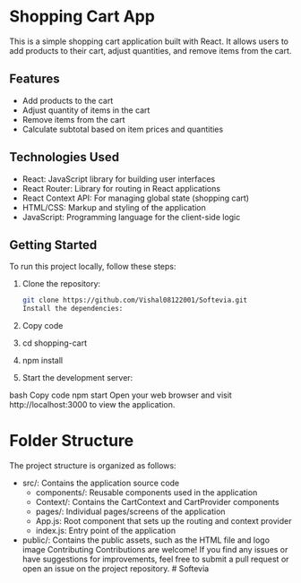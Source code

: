 # Shopping Cart App

This is a simple shopping cart application built with React. It allows users to add products to their cart, adjust quantities, and remove items from the cart.

## Features

- Add products to the cart
- Adjust quantity of items in the cart
- Remove items from the cart
- Calculate subtotal based on item prices and quantities

## Technologies Used

- React: JavaScript library for building user interfaces
- React Router: Library for routing in React applications
- React Context API: For managing global state (shopping cart)
- HTML/CSS: Markup and styling of the application
- JavaScript: Programming language for the client-side logic

## Getting Started

To run this project locally, follow these steps:

1. Clone the repository:

   ```bash
   git clone https://github.com/Vishal08122001/Softevia.git
   Install the dependencies:

   ```

2. Copy code
3. cd shopping-cart
4. npm install
5. Start the development server:

bash
Copy code
npm start
Open your web browser and visit http://localhost:3000 to view the application.

# Folder Structure

The project structure is organized as follows:

- src/: Contains the application source code
  - components/: Reusable components used in the application
  - Context/: Contains the CartContext and CartProvider components
  - pages/: Individual pages/screens of the application
  - App.js: Root component that sets up the routing and context provider
  - index.js: Entry point of the application
- public/: Contains the public assets, such as the HTML file and logo image
  Contributing
  Contributions are welcome! If you find any issues or have suggestions for improvements, feel free to submit a pull request or open an issue on the project repository.
  #   S o f t e v i a 
   
   
